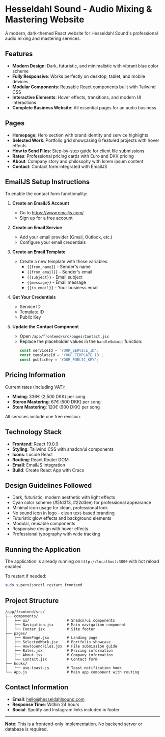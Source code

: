 # Hesseldahl Sound - Audio Mixing & Mastering Website

A modern, dark-themed React website for Hesseldahl Sound's professional audio mixing and mastering services.

## Features

- **Modern Design**: Dark, futuristic, and minimalistic with vibrant blue color scheme
- **Fully Responsive**: Works perfectly on desktop, tablet, and mobile devices
- **Modular Components**: Reusable React components built with Tailwind CSS
- **Interactive Elements**: Hover effects, transitions, and modern UI interactions
- **Complete Business Website**: All essential pages for an audio business

## Pages

- **Homepage**: Hero section with brand identity and service highlights
- **Selected Work**: Portfolio grid showcasing 6 featured projects with hover effects
- **How to Send Files**: Step-by-step guide for client file submissions
- **Rates**: Professional pricing cards with Euro and DKK pricing
- **About**: Company story and philosophy with lorem ipsum content
- **Contact**: Contact form integrated with EmailJS

## EmailJS Setup Instructions

To enable the contact form functionality:

1. **Create an EmailJS Account**
   - Go to https://www.emailjs.com/
   - Sign up for a free account

2. **Create an Email Service**
   - Add your email provider (Gmail, Outlook, etc.)
   - Configure your email credentials

3. **Create an Email Template**
   - Create a new template with these variables:
     - `{{from_name}}` - Sender's name
     - `{{from_email}}` - Sender's email
     - `{{subject}}` - Email subject
     - `{{message}}` - Email message
     - `{{to_email}}` - Your business email

4. **Get Your Credentials**
   - Service ID
   - Template ID
   - Public Key

5. **Update the Contact Component**
   - Open `/app/frontend/src/pages/Contact.jsx`
   - Replace the placeholder values in the `handleSubmit` function:
     ```javascript
     const serviceId = 'YOUR_SERVICE_ID';
     const templateId = 'YOUR_TEMPLATE_ID';
     const publicKey = 'YOUR_PUBLIC_KEY';
     ```

## Pricing Information

Current rates (including VAT):
- **Mixing**: 336€ (2,500 DKK) per song
- **Stereo Mastering**: 67€ (500 DKK) per song  
- **Stem Mastering**: 120€ (900 DKK) per song

All services include one free revision.

## Technology Stack

- **Frontend**: React 19.0.0
- **Styling**: Tailwind CSS with shadcn/ui components
- **Icons**: Lucide React
- **Routing**: React Router DOM
- **Email**: EmailJS integration
- **Build**: Create React App with Craco

## Design Guidelines Followed

- Dark, futuristic, modern aesthetic with light effects
- Cyan color scheme (#5fd3f3, #22d3ee) for professional appearance
- Minimal icon usage for clean, professional look
- No sound icon in logo - clean text-based branding
- Futuristic glow effects and background elements
- Modular, reusable components
- Responsive design with hover effects
- Professional typography with wide tracking

## Running the Application

The application is already running on `http://localhost:3000` with hot reload enabled.

To restart if needed:
```bash
sudo supervisorctl restart frontend
```

## Project Structure

```
/app/frontend/src/
├── components/
│   ├── ui/                 # Shadcn/ui components
│   ├── Navigation.jsx      # Main navigation component
│   └── Footer.jsx          # Site footer
├── pages/
│   ├── HomePage.jsx        # Landing page
│   ├── SelectedWork.jsx    # Portfolio showcase
│   ├── HowToSendFiles.jsx  # File submission guide
│   ├── Rates.jsx           # Pricing information
│   ├── About.jsx           # Company information
│   └── Contact.jsx         # Contact form
├── hooks/
│   └── use-toast.js        # Toast notification hook
└── App.js                  # Main app component with routing
```

## Contact Information

- **Email**: hello@hesseldahlsound.com
- **Response Time**: Within 24 hours
- **Social**: Spotify and Instagram links included in footer

---

**Note**: This is a frontend-only implementation. No backend server or database is required.
